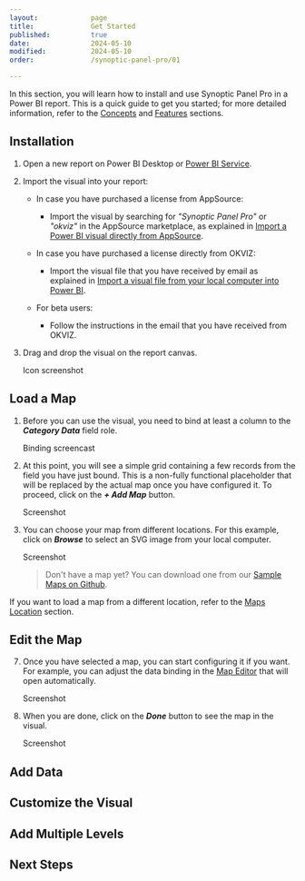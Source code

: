 ```yaml
---
layout:             page
title:              Get Started
published:          true
date:               2024-05-10
modified:           2024-05-10
order:              /synoptic-panel-pro/01

---
```

In this section, you will learn how to install and use Synoptic Panel Pro in a Power BI report. This is a quick guide to get you started; for more detailed information, refer to the [Concepts](../concepts/index) and [Features](../features/index) sections.

## Installation

1. Open a new report on Power BI Desktop or [Power BI Service](https://app.powerbi.com).

2. Import the visual into your report:
    - In case you have purchased a license from AppSource:
        - Import the visual by searching for *"Synoptic Panel Pro"* or *"okviz"* in the AppSource marketplace, as explained in [Import a Power BI visual directly from AppSource](https://learn.microsoft.com/en-us/power-bi/developer/visuals/import-visual#import-a-power-bi-visual-directly-from-appsource).
        
    - In case you have purchased a license directly from OKVIZ:
        - Import the visual file that you have received by email as explained in [Import a visual file from your local computer into Power BI](https://learn.microsoft.com/en-us/power-bi/developer/visuals/import-visual#import-a-visual-file-from-your-local-computer-into-power-bi).

    - For beta users:
        - Follow the instructions in the email that you have received from OKVIZ.

3. Drag and drop the visual on the report canvas.

    <todo>Icon screenshot</todo>

## Load a Map

1. Before you can use the visual, you need to bind at least a column to the ***Category Data*** field role.

    <todo>Binding screencast</todo>

2. At this point, you will see a simple grid containing a few records from the field you have just bound. This is a non-fully functional placeholder that will be replaced by the actual map once you have configured it. To proceed, click on the ***+ Add Map*** button.

    <todo>Screenshot</todo>

6. You can choose your map from different locations. For this example, click on ***Browse*** to select an SVG image from your local computer.

    <todo>Screenshot</todo>

    > Don't have a map yet? You can download one from our [Sample Maps on Github](https://github.com/okviz/synoptic-panel-maps).

    
If you want to load a map from a different location, refer to the [Maps Location](../features/maps-location/index.md) section.

## Edit the Map 

7. Once you have selected a map, you can start configuring it if you want. For example, you can adjust the data binding in the [Map Editor](../features/map-editor.md) that will open automatically.

    <todo>Screenshot</todo>

8. When you are done, click on the ***Done*** button to see the map in the visual.

    <todo>Screenshot</todo>

## Add Data

## Customize the Visual

## Add Multiple Levels

## Next Steps